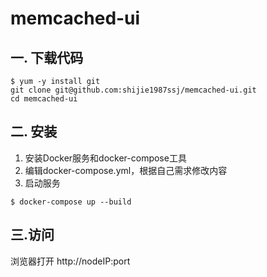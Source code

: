 # memcached-ui
## 一. 下载代码
```shell
$ yum -y install git 
git clone git@github.com:shijie1987ssj/memcached-ui.git
cd memcached-ui
```
## 二. 安装
1. 安装Docker服务和docker-compose工具
2. 编辑docker-compose.yml，根据自己需求修改内容
3. 启动服务
```shell
$ docker-compose up --build
```
## 三.访问
浏览器打开 http://nodeIP:port
